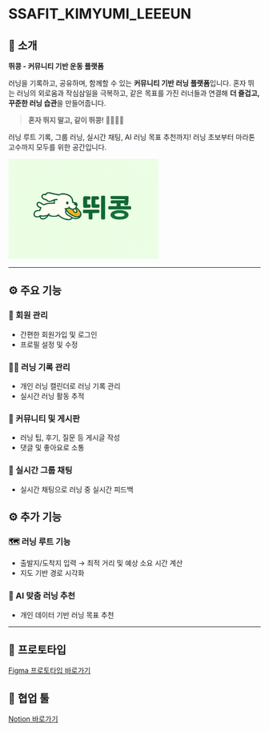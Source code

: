 # SSAFIT_KIMYUMI_LEEEUN

## 📢 소개
**뛰콩 - 커뮤니티 기반 운동 플랫폼**

러닝을 기록하고, 공유하며, 함께할 수 있는 **커뮤니티 기반 러닝 플랫폼**입니다.
혼자 뛰는 러닝의 외로움과 작심삼일을 극복하고, 같은 목표를 가진 러너들과 연결해
**더 즐겁고, 꾸준한 러닝 습관**을 만들어줍니다.

> **혼자 뛰지 말고, 같이 뛰콩! 🏃‍♂️🏃‍♀️**

러닝 루트 기록, 그룹 러닝, 실시간 채팅, AI 러닝 목표 추천까지!
러닝 초보부터 마라톤 고수까지 모두를 위한 공간입니다.

<img src="ttuikong_Logo.png" alt="뛰콩 로고" width="300" height="200">


---

## ⚙️ 주요 기능

### 🔑 회원 관리

* 간편한 회원가입 및 로그인 
* 프로필 설정 및 수정 

### 🏃‍♀️ 러닝 기록 관리

* 개인 러닝 캘린더로 러닝 기록 관리
* 실시간 러닝 활동 추적 

### 💬 커뮤니티 및 게시판

* 러닝 팁, 후기, 질문 등 게시글 작성
* 댓글 및 좋아요로 소통

### 📡 실시간 그룹 채팅

* 실시간 채팅으로 러닝 중 실시간 피드백

## ⚙️ 추가 기능

### 🗺️ 러닝 루트 기능

* 출발지/도착지 입력 → 최적 거리 및 예상 소요 시간 계산
* 지도 기반 경로 시각화

### 🤖 AI 맞춤 러닝 추천

* 개인 데이터 기반 러닝 목표 추천

---

## 📱 프로토타입

[Figma 프로토타입 바로가기](https://www.figma.com/proto/jh9kHsRlVjcg47PD4Qx74S/%EB%9B%B0%EC%BD%A9?node-id=2104-4&t=0kcP3nLkVWImOs8q-1&starting-point-node-id=2104%3A4)

## 🐶 협업 툴 

[Notion 바로가기](https://www.notion.so/1dffead1fed780d282dcd55fa5046f0f?pvs=4)
